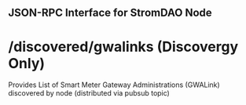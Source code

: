 ## JSON-RPC Interface for StromDAO Node

# /discovered/gwalinks (Discovergy Only)
Provides List of Smart Meter Gateway Administrations (GWALink) discovered by node (distributed via pubsub topic)

# 